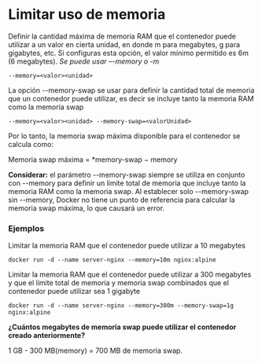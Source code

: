 # Limitar uso de memoria

Definir la cantidad máxima de memoria RAM que el contenedor puede utilizar a un valor en cierta unidad, en donde m para megabytes, g para gigabytes, etc.
Si configuras esta opción, el valor mínimo permitido es 6m (6 megabytes).
_Se puede usar –-memory o -m_

```
--memory=<valor><unidad>
```

La opción --memory-swap se usar para definir la cantidad total de memoria que un contenedor puede utilizar, es decir se incluye tanto la memoria RAM como la memoria swap

```
--memory=<valor><unidad> --memory-swap=<valorUnidad>
```

Por lo tanto, la memoria swap máxima disponible para el contenedor se calcula como:

Memoria swap máxima = *memory-swap − memory

**Considerar:** el parámetro --memory-swap siempre se utiliza en conjunto con --memory para definir un límite total de memoria que incluye tanto la memoria RAM como la memoria swap. Al establecer solo --memory-swap sin --memory, Docker no tiene un punto de referencia para calcular la memoria swap máxima, lo que causará un error.

### Ejemplos

Limitar la memoria RAM que el contenedor puede utilizar a 10 megabytes

```
docker run -d --name server-nginx --memory=10m nginx:alpine
```

Limitar la memoria RAM que el contenedor puede utilizar a 300 megabytes y que el límite total de memoria y memoria swap combinados que el contenedor puede utilizar sea 1 gigabyte

```
docker run -d --name server-nginx --memory=300m --memory-swap=1g nginx:alpine
```

**¿Cuántos megabytes de memoria swap puede utilizar el contenedor creado anteriormente?**

1 GB - 300 MB(memory) = 700 MB de memoria swap.
